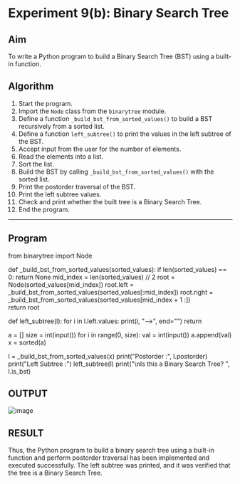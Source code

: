 # Experiment 9(b): Binary Search Tree

## Aim
To write a Python program to build a Binary Search Tree (BST) using a built-in function.


## Algorithm

1. Start the program.
2. Import the `Node` class from the `binarytree` module.
3. Define a function `_build_bst_from_sorted_values()` to build a BST recursively from a sorted list.
4. Define a function `left_subtree()` to print the values in the left subtree of the BST.
5. Accept input from the user for the number of elements.
6. Read the elements into a list.
7. Sort the list.
8. Build the BST by calling `_build_bst_from_sorted_values()` with the sorted list.
9. Print the postorder traversal of the BST.
10. Print the left subtree values.
11. Check and print whether the built tree is a Binary Search Tree.
12. End the program.

---

## Program
from binarytree import Node

def _build_bst_from_sorted_values(sorted_values):
    if len(sorted_values) == 0:
        return None
    mid_index = len(sorted_values) // 2
    root = Node(sorted_values[mid_index])
    root.left = _build_bst_from_sorted_values(sorted_values[:mid_index])
    root.right = _build_bst_from_sorted_values(sorted_values[mid_index + 1 :])  
    return root

def left_subtree(l):
    for i in l.left.values:
        print(i, "-->", end="")
    return 

a = []
size = int(input())
for i in range(0, size):
    val = int(input())
    a.append(val)
x = sorted(a)

l = _build_bst_from_sorted_values(x)
print("Postorder :", l.postorder)
print("Left Subtree :")
left_subtree(l)
print("\nIs this a Binary Search Tree? ", l.is_bst)



## OUTPUT
![image](https://github.com/user-attachments/assets/17c2e9c4-eccc-4bff-ae87-b18883355ed1)


## RESULT
Thus, the Python program to build a binary search tree using a built-in function and perform postorder traversal has been implemented and executed successfully. The left subtree was printed, and it was verified that the tree is a Binary Search Tree.
